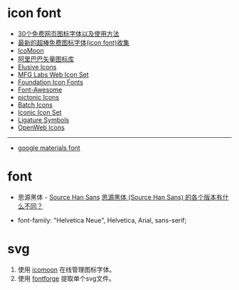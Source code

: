 
# icon font

 
* [30个免费网页图标字体以及使用方法](http://sc.chinaz.com/info/130228237055.htm)
* [最新的超棒免费图标字体(icon font)收集](http://www.gbtags.com/tools/icon/20120829-free-icon-fonts-for-web-ui/)
* [IcoMoon](https://icomoon.io/)
* [阿里巴巴矢量图标库](http://www.iconfont.cn)
* [Elusive Icons](http://elusiveicons.com/)
* [MFG Labs Web Icon Set](http://mfglabs.github.io/mfglabs-iconset/)
* [Foundation Icon Fonts](http://zurb.com/playground/foundation-icons)
* [Font-Awesome](https://fortawesome.github.com/Font-Awesome/)
* [pictonic Icons](https://pictonic.co/free)
* [Batch Icons](http://adamwhitcroft.com/batch/)
* [Iconic Icon Set](somerandomdude.com/work/iconic/)
* [Ligature Symbols](http://kudakurage.com/ligature_symbols/)
* [OpenWeb Icons](http://pfefferle.github.io/openwebicons/)

-----------------
* [google materials font](http://sandbox.runjs.cn/show/cq4fv9sd)


# font
* 思源黑体 -  [Source Han Sans](https://sourceforge.net/projects/source-han-sans.adobe/)  [思源黑体 (Source Han Sans) 的各个版本有什么不同？](https://www.zhihu.com/question/24639343)

* font-family: "Helvetica Neue", Helvetica, Arial, sans-serif;


# svg

1. 使用 [icomoon](https://icomoon.io/) 在线管理图标字体。
2. 使用 [fontforge](http://fontforge.github.io/) 提取单个svg文件。
